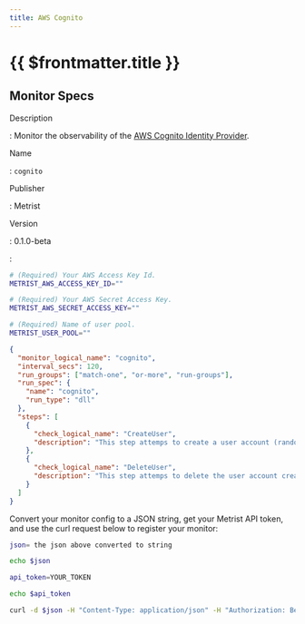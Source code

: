 ```yaml
---
title: AWS Cognito
---
```


# {{ $frontmatter.title }}

## Monitor Specs

Description

: Monitor the observability of the [AWS Cognito Identity Provider](https://aws.amazon.com/cognito/).

Name

: `cognito`

Publisher

: Metrist

Version

: 0.1.0-beta

: &nbsp;


<!--@include: /parts/_1.md-->


<!--@include: /parts/_2.md-->


<!--@include: /parts/_3.md-->


```sh
# (Required) Your AWS Access Key Id.
METRIST_AWS_ACCESS_KEY_ID=""

# (Required) Your AWS Secret Access Key.
METRIST_AWS_SECRET_ACCESS_KEY=""

# (Required) Name of user pool.
METRIST_USER_POOL=""
```

<!--@include: /parts/tips_env-vars.md -->


<!--@include: /parts/_4.md-->


```json
{
  "monitor_logical_name": "cognito",
  "interval_secs": 120,
  "run_groups": ["match-one", "or-more", "run-groups"],
  "run_spec": {
    "name": "cognito",
    "run_type": "dll"
  },
  "steps": [
    {
      "check_logical_name": "CreateUser",
      "description": "This step attemps to create a user account (randomly named) using Cognito Identity Provider Client."
    },
    {
      "check_logical_name": "DeleteUser",
      "description": "This step attemps to delete the user account created in a previous step."
    }
  ]
}
```




Convert your monitor config to a JSON string, get your Metrist API token, and use the curl request below to register your monitor:

```sh
json= the json above converted to string

echo $json

api_token=YOUR_TOKEN

echo $api_token

curl -d $json -H "Content-Type: application/json" -H "Authorization: Bearer $api_token" 'https://app.metrist.io/api/v0/monitor-config'

```

<!--@include: /parts/tips_api.md-->


<!--@include: /parts/_5.md-->


<!--@include: /parts/result.md-->